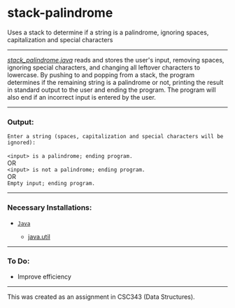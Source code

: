 # stack-palindrome
Uses a stack to determine if a string is a palindrome, ignoring spaces, capitalization and special characters

---

[*stack_palindrome.java*](https://github.com/magarenzo/stack-palindrome/blob/master/StackPalindrome.java) reads and stores the user's input, removing spaces, ignoring special characters, and changing all leftover characters to lowercase. By pushing to and popping from a stack, the program determines if the remaining string is a palindrome or not, printing the result in standard output to the user and ending the program. The program will also end if an incorrect input is entered by the user.

---

<h3>Output:</h3>

`Enter a string (spaces, capitalization and special characters will be ignored):`<br><br>`<input> is a palindrome; ending program.
`<br>OR<br>`<input> is not a palindrome; ending program.`<br>OR<br>`Empty input; ending program.`

---

<h3>Necessary Installations:</h3>

* [`Java`](https://www.java.com/en/)

  * [java.util](https://docs.oracle.com/javase/7/docs/api/java/util/package-summary.html)

---

<h3>To Do:</h3>

* Improve efficiency

---

This was created as an assignment in CSC343 (Data Structures).
